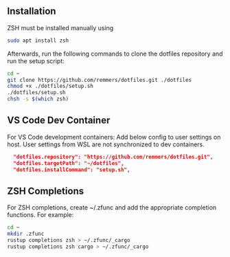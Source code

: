 Installation
------------

ZSH must be installed manually using
``` bash
sudo apt install zsh
```

Afterwards, run the following commands to clone the dotfiles repository and run the setup script:
``` bash
cd ~
git clone https://github.com/remmers/dotfiles.git ./dotfiles
chmod +x ./dotfiles/setup.sh
./dotfiles/setup.sh
chsh -s $(which zsh)
```

VS Code Dev Container
------------


For VS Code development containers: Add below config to user settings on host. User settings from WSL are not synchronized to dev containers.

``` json
  "dotfiles.repository": "https://github.com/remmers/dotfiles.git",
  "dotfiles.targetPath": "~/dotfiles",
  "dotfiles.installCommand": "setup.sh",
```

ZSH Completions
------------
For ZSH completions, create ~/.zfunc and add the appropriate completion functions. For example:

``` bash
cd ~
mkdir .zfunc
rustup completions zsh > ~/.zfunc/_cargo 
rustup completions zsh cargo > ~/.zfunc/_cargo 
```

